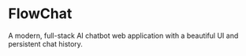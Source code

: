 # FlowChat
A modern, full-stack AI chatbot web application with a beautiful UI and persistent chat history.
